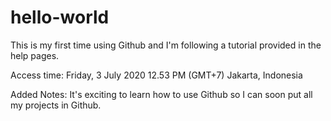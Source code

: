 # hello-world
This is my first time using Github and I'm following a tutorial provided in the help pages.

Access time:
Friday, 3 July 2020
12.53 PM (GMT+7)
Jakarta, Indonesia

Added Notes: It's exciting to learn how to use Github so I can soon put all my projects in Github.
